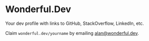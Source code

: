 # Wonderful.Dev

Your dev profile with links to GitHub, StackOverflow, LinkedIn, etc.


Claim `wonderful.dev/yourname` by emailing alan@wonderful.dev.
